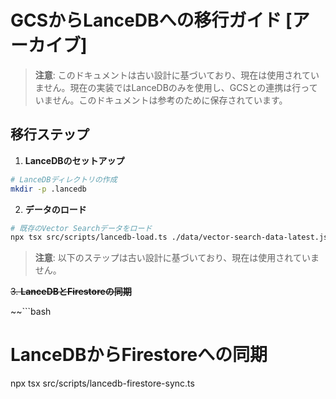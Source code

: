 # GCSからLanceDBへの移行ガイド [アーカイブ]

> **注意**: このドキュメントは古い設計に基づいており、現在は使用されていません。現在の実装ではLanceDBのみを使用し、GCSとの連携は行っていません。このドキュメントは参考のために保存されています。

## 移行ステップ

1. **LanceDBのセットアップ**

```bash
# LanceDBディレクトリの作成
mkdir -p .lancedb
```

2. **データのロード**

```bash
# 既存のVector Searchデータをロード
npx tsx src/scripts/lancedb-load.ts ./data/vector-search-data-latest.json
```

> **注意**: 以下のステップは古い設計に基づいており、現在は使用されていません。

~~3. **LanceDBとFirestoreの同期**~~

~~```bash
# LanceDBからFirestoreへの同期
npx tsx src/scripts/lancedb-firestore-sync.ts
```~~